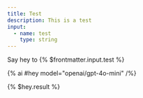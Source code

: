 ```yaml
---
title: Test
description: This is a test
input:
  - name: test
    type: string
---
```


Say hey to {% $frontmatter.input.test %}

{% ai #hey model="openai/gpt-4o-mini" /%}

{% $hey.result %}
